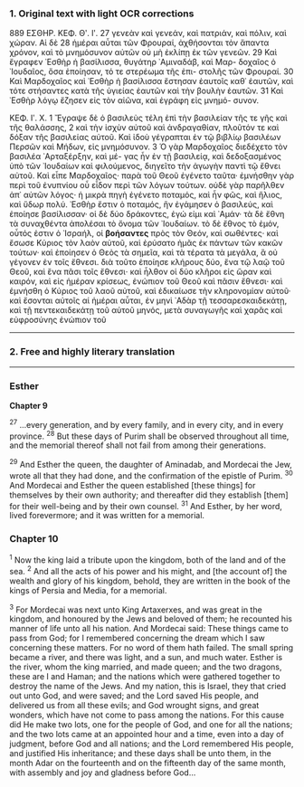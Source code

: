 ### 1. Original text with light OCR corrections

889 ΕΣΘΗΡ. ΚΕΦ. Θʹ. Ιʹ.
27 γενεὰν καὶ γενεάν, καὶ πατριάν, καὶ πόλιν, καὶ χώραν. Αἱ δὲ
28 ἡμέραι αὗται τῶν Φρουραί, ἀχθήσονται τὸν ἅπαντα χρόνον, καὶ
    τὸ μνημόσυνον αὐτῶν οὐ μὴ ἐκλίπῃ ἐκ τῶν γενεῶν.
29 Καὶ ἔγραφεν ᾿Εσθὴρ ἡ βασίλισσα, θυγάτηρ ᾿Αμιναδάβ, καὶ Μαρ-
    δοχαῖος ὁ ᾿Ιουδαῖος, ὅσα ἐποίησαν, τό τε στερέωμα τῆς ἐπι-
    στολῆς τῶν Φρουραί.
30 Καὶ Μαρδοχαῖος καὶ ᾿Εσθὴρ ἡ βασίλισσα ἔστησαν ἑαυτοῖς καθ᾿
    ἑαυτῶν, καὶ τότε στήσαντες κατὰ τῆς ὑγιείας ἑαυτῶν καὶ τὴν
    βουλὴν ἑαυτῶν.
31 Καὶ ᾿Εσθὴρ λόγῳ ἔζησεν εἰς τὸν αἰῶνα, καὶ ἐγράφη εἰς μνημό-
    συνον.

ΚΕΦ. Ιʹ. X.
1 Ἔγραψε δὲ ὁ βασιλεὺς τέλη ἐπὶ τὴν βασιλείαν τῆς τε γῆς καὶ
    τῆς θαλάσσης,
2 καὶ τὴν ἰσχὺν αὐτοῦ καὶ ἀνδραγαθίαν, πλοῦτόν τε καὶ δόξαν τῆς
    βασιλείας αὐτοῦ. Καὶ ἰδοὺ γέγραπται ἐν τῷ βιβλίῳ βασιλέων
    Περσῶν καὶ Μήδων, εἰς μνημόσυνον.
3 Ὁ γὰρ Μαρδοχαῖος διεδέχετο τὸν βασιλέα ᾿Αρταξέρξην, καὶ μέ-
    γας ἦν ἐν τῇ βασιλείᾳ, καὶ δεδοξασμένος ὑπὸ τῶν ᾿Ιουδαίων
    καὶ φιλούμενος, διηγεῖτο τὴν ἀγωγὴν παντὶ τῷ ἔθνει αὐτοῦ. Καὶ
    εἶπε Μαρδοχαῖος· παρὰ τοῦ Θεοῦ ἐγένετο ταῦτα· ἐμνήσθην γὰρ
    περὶ τοῦ ἐνυπνίου οὗ εἶδον περὶ τῶν λόγων τούτων. οὐδὲ γὰρ
    παρῆλθεν ἀπ᾿ αὐτῶν λόγος· ἡ μικρὰ πηγὴ ἐγένετο ποταμός, καὶ
    ἦν φῶς, καὶ ἥλιος, καὶ ὕδωρ πολύ. ᾿Εσθὴρ ἔστιν ὁ ποταμός,
    ἣν ἐγάμησεν ὁ βασιλεύς, καὶ ἐποίησε βασίλισσαν· οἱ δὲ δύο
    δράκοντες, ἐγώ εἰμι καὶ ᾿Αμάν· τὰ δὲ ἔθνη τὰ συναχθέντα
    ἀπολέσαι τὸ ὄνομα τῶν ᾿Ιουδαίων. τὸ δὲ ἔθνος τὸ ἐμόν, οὗτός
    ἐστιν ὁ ᾿Ισραήλ, οἱ **βοήσαντες** πρὸς τὸν Θεόν, καὶ σωθέντες· καὶ
    ἔσωσε Κύριος τὸν λαὸν αὐτοῦ, καὶ ἐρύσατο ἡμᾶς ἐκ πάντων τῶν
    κακῶν τούτων· καὶ ἐποίησεν ὁ Θεὸς τὰ σημεῖα, καὶ τὰ τέρατα τὰ
    μεγάλα, ἃ οὐ γέγονεν ἐν τοῖς ἔθνεσι. διὰ τοῦτο ἐποίησε κλήρους
    δύο, ἕνα τῷ λαῷ τοῦ Θεοῦ, καὶ ἕνα πᾶσι τοῖς ἔθνεσι· καὶ ἦλθον
    οἱ δύο κλῆροι εἰς ὥραν καὶ καιρόν, καὶ εἰς ἡμέραν κρίσεως,
    ἐνώπιον τοῦ Θεοῦ καὶ πᾶσιν ἔθνεσι· καὶ ἐμνήσθη ὁ Κύριος τοῦ
    λαοῦ αὐτοῦ, καὶ ἐδικαίωσε τὴν κληρονομίαν αὐτοῦ· καὶ ἔσονται
    αὐτοῖς αἱ ἡμέραι αὗται, ἐν μηνὶ ᾿Αδὰρ τῇ τεσσαρεσκαιδεκάτῃ,
    καὶ τῇ πεντεκαιδεκάτῃ τοῦ αὐτοῦ μηνός, μετὰ συναγωγῆς καὶ
    χαρᾶς καὶ εὐφροσύνης ἐνώπιον τοῦ

---

### 2. Free and highly literary translation

***

### Esther

**Chapter 9**

<sup>27</sup> ...every generation, and by every family, and in every city, and in every province.
<sup>28</sup> But these days of Purim shall be observed throughout all time, and the memorial thereof shall not fail from among their generations.

<sup>29</sup> And Esther the queen, the daughter of Aminadab, and Mordecai the Jew, wrote all that they had done, and the confirmation of the epistle of Purim. <sup>30</sup> And Mordecai and Esther the queen established [these things] for themselves by their own authority; and thereafter did they establish [them] for their well-being and by their own counsel. <sup>31</sup> And Esther, by her word, lived forevermore; and it was written for a memorial.

### Chapter 10

<sup>1</sup> Now the king laid a tribute upon the kingdom, both of the land and of the sea. <sup>2</sup> And all the acts of his power and his might, and [the account of] the wealth and glory of his kingdom, behold, they are written in the book of the kings of Persia and Media, for a memorial.

<sup>3</sup> For Mordecai was next unto King Artaxerxes, and was great in the kingdom, and honoured by the Jews and beloved of them; he recounted his manner of life unto all his nation. And Mordecai said: These things came to pass from God; for I remembered concerning the dream which I saw concerning these matters. For no word of them hath failed. The small spring became a river, and there was light, and a sun, and much water. Esther is the river, whom the king married, and made queen; and the two dragons, these are I and Haman; and the nations which were gathered together to destroy the name of the Jews. And my nation, this is Israel, they that cried out unto God, and were saved; and the Lord saved His people, and delivered us from all these evils; and God wrought signs, and great wonders, which have not come to pass among the nations. For this cause did He make two lots, one for the people of God, and one for all the nations; and the two lots came at an appointed hour and a time, even into a day of judgment, before God and all nations; and the Lord remembered His people, and justified His inheritance; and these days shall be unto them, in the month Adar on the fourteenth and on the fifteenth day of the same month, with assembly and joy and gladness before God...